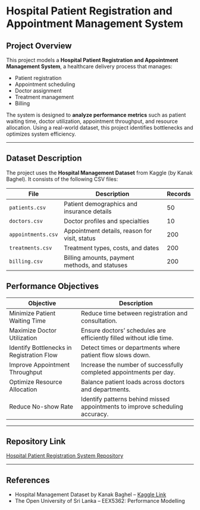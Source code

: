 # Hospital Patient Registration and Appointment Management System

## Project Overview

This project models a **Hospital Patient Registration and Appointment Management System**, a healthcare delivery process that manages:

- Patient registration  
- Appointment scheduling  
- Doctor assignment  
- Treatment management  
- Billing

The system is designed to **analyze performance metrics** such as patient waiting time, doctor utilization, appointment throughput, and resource allocation. Using a real-world dataset, this project identifies bottlenecks and optimizes system efficiency.

---

## Dataset Description

The project uses the **Hospital Management Dataset** from Kaggle (by Kanak Baghel). It consists of the following CSV files:

| File | Description | Records |
|------|-------------|---------|
| `patients.csv` | Patient demographics and insurance details | 50 |
| `doctors.csv` | Doctor profiles and specialties | 10 |
| `appointments.csv` | Appointment details, reason for visit, status | 200 |
| `treatments.csv` | Treatment types, costs, and dates | 200 |
| `billing.csv` | Billing amounts, payment methods, and statuses | 200 |


## Performance Objectives

| Objective | Description |
|-----------|-------------|
| Minimize Patient Waiting Time | Reduce time between registration and consultation. |
| Maximize Doctor Utilization | Ensure doctors’ schedules are efficiently filled without idle time. |
| Identify Bottlenecks in Registration Flow | Detect times or departments where patient flow slows down. |
| Improve Appointment Throughput | Increase the number of successfully completed appointments per day. |
| Optimize Resource Allocation | Balance patient loads across doctors and departments. |
| Reduce No-show Rate | Identify patterns behind missed appointments to improve scheduling accuracy. |

---


## Repository Link

[Hospital Patient Registration System Repository](https://github.com/Malmi-Ameesha/Hospital_Patient_Registration_System)  

---

## References

- Hospital Management Dataset by Kanak Baghel – [Kaggle Link](https://www.kaggle.com/datasets/kanakbaghel/hospital-management-dataset)  
- The Open University of Sri Lanka – EEX5362: Performance Modelling


